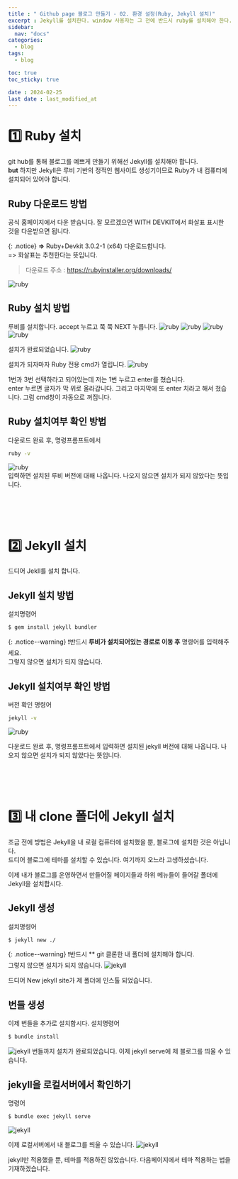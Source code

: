 ```yaml
---
title : " Github page 블로그 만들기 - 02. 환경 설정(Ruby, Jekyll 설치)"
excerpt : Jekyll를 설치한다. window 사용자는 그 전에 반드시 ruby를 설치해야 한다. 
sidebar:
  nav: "docs"
categories:
  - blog
tags:
  - blog

toc: true
toc_sticky: true

date : 2024-02-25
last date : last_modified_at
---
```


# 1️⃣ Ruby 설치
git hub를 통해 블로그를 예쁘게 만들기 위해선 Jekyll를 설치해야 합니다. <br>
**but** 하지만 Jekyll은 루비 기반의 정적인 웹사이트 생성기이므로 Ruby가 내 컴퓨터에 설치되어 있어야 합니다. 
 
## Ruby 다운로드 방법

공식 홈페이지에서 다운 받습니다.
잘 모르겠으면 WITH DEVKIT에서 화살표 표시한 것을 다운받으면 됩니다.<br>

{: .notice}
 **=>** Ruby+Devkit 3.0.2-1 (x64) 다운로드합니다.<br>
  => 화살표는 추천한다는 뜻입니다.

> 다운로드 주소 : https://rubyinstaller.org/downloads/

![ruby](/assets/images/blog/ruby1.jpg)

## Ruby 설치 방법
루비를 설치합니다. accept 누르고 쭉 쭉 NEXT 누릅니다.
![ruby](/assets/images/blog/ruby2.jpg)
![ruby](/assets/images/blog/ruby3.jpg)
![ruby](/assets/images/blog/ruby4.jpg)
![ruby](/assets/images/blog/ruby5.jpg)


설치가 완료되었습니다.
![ruby](/assets/images/blog/ruby6.jpg)

설치가 되자마자 Ruby 전용 cmd가 열립니다.
![ruby](/assets/images/blog/ruby7.jpg)

1번과 3번 선택하라고 되어있는데 저는 1번 누르고 enter를 쳤습니다.<br>
enter 누르면 글자가 막 위로 올라갑니다. 그리고 마지막에 또 enter 치라고 해서 쳤습니다. 그럼 cmd창이 자동으로 꺼집니다.

## Ruby 설치여부 확인 방법
다운로드 완료 후, 명령프롬프트에서 
```bash
ruby -v
```
![ruby](/assets/images/blog/ruby8.jpg)<br>
입력하면 설치된 루비 버전에 대해 나옵니다.
나오지 않으면 설치가 되지 않았다는 뜻입니다.<br/><br/><br/><br/><br/>



# 2️⃣ Jekyll 설치
드디어 Jekll를 설치 합니다.

## Jekyll 설치 방법
설치명령어
```bash
$ gem install jekyll bundler
```

{: .notice--warning}
❗반드시 **루비가 설치되어있는 경로로 이동 후** 명령어를 입력해주세요. <br>
그렇지 않으면 설치가 되지 않습니다.

## Jekyll 설치여부 확인 방법
버전 확인 명령어
```bash
jekyll -v
```
![ruby](/assets/images/blog/jekyll1.jpg)

다운로드 완료 후, 명령프롬프트에서 입력하면 설치된 jekyll 버전에 대해 나옵니다.
나오지 않으면 설치가 되지 않았다는 뜻입니다.<br/><br/><br/><br/><br/>


# 3️⃣ 내 clone 폴더에 Jekyll 설치

조금 전에 방법은 Jekyll을 내 로컬 컴퓨터에 설치했을 뿐, 블로그에 설치한 것은 아닙니다. <br>
드디어 블로그에 테마를 설치할 수 있습니다.
여기까지 오느라 고생하셨습니다.<br>

이제 내가 블로그를 운영하면서 만들어질 페이지들과 하위 메뉴들이 들어갈 폴더에 Jekyll을 설치합시다.

## Jekyll 생성
설치명령어
```bash
$ jekyll new ./
```

{: .notice--warning}
❗반드시 ** git 클론한 내 폴더에 설치해야 합니다. <br>
그렇지 않으면 설치가 되지 않습니다.
![jekyll](/assets/images/blog/jekyll2.jpg)

드디어 New jekyll site가 제 폴더에 인스톨 되었습니다.

## 번들 생성
이제 번들을 추가로 설치합시다.
설치명령어
```bash
$ bundle install
```
![jekyll](/assets/images/blog/jekyll3.jpg)
번들까지 설치가 완료되었습니다.
이제 jekyll serve에 제 블로그를 띄울 수 있습니다.


## jekyll을 로컬서버에서 확인하기
명령어
```bash
$ bundle exec jekyll serve
```
![jekyll](/assets/images/blog/jekyll4.jpg)

이제 로컬서버에서 내 블로그를 띄울 수 있습니다.
![jekyll](/assets/images/blog/jekyll5.jpg)

jekyll만 적용했을 뿐, 테마를 적용하진 않았습니다.
다음페이지에서 테마 적용하는 법을 기재하겠습니다.






